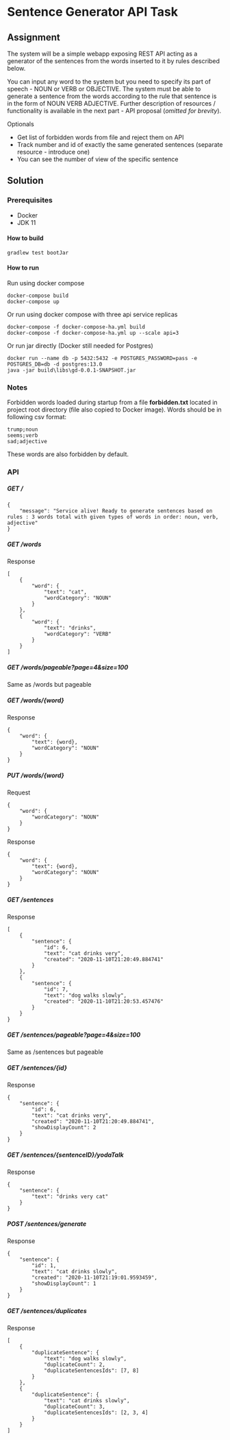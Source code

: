 # Sentence Generator API Task

## Assignment
The system will be a simple webapp exposing REST API acting as a generator of the sentences
from the words inserted to it by rules described below. 

You can input any word to the system but
you need to specify its part of speech - NOUN or VERB or OBJECTIVE.
The system must be able to generate a sentence from the words according to the rule that
sentence is in the form of NOUN VERB ADJECTIVE. Further description of resources /
functionality is available in the next part - API proposal (_omitted for brevity_).

Optionals
- Get list of forbidden words from file and reject them on API
- Track number and id of exactly the same generated sentences (separate resource - introduce one)
- You can see the number of view of the specific sentence

## Solution
### Prerequisites
 - Docker
 - JDK 11

#### How to build

```
gradlew test bootJar
```

#### How to run
Run using docker compose
```
docker-compose build
docker-compose up
```
Or run using docker compose with three api service replicas
```
docker-compose -f docker-compose-ha.yml build
docker-compose -f docker-compose-ha.yml up --scale api=3
```
Or run jar directly (Docker still needed for Postgres)
```
docker run --name db -p 5432:5432 -e POSTGRES_PASSWORD=pass -e POSTGRES_DB=db -d postgres:13.0
java -jar build\libs\gd-0.0.1-SNAPSHOT.jar
```

### Notes
Forbidden words loaded during startup from a file **forbidden.txt** located in project root directory (file also copied to Docker image).
Words should be in following csv format:
```
trump;noun
seems;verb
sad;adjective
```
These words are also forbidden by default.
### API

##### GET /
```
{
    "message": "Service alive! Ready to generate sentences based on rules : 3 words total with given types of words in order: noun, verb, adjective"
}
```

##### GET /words
Response
```
[
    {
        "word": {
            "text": "cat",
            "wordCategory": "NOUN"
        }
    },
    {
        "word": {
            "text": "drinks",
            "wordCategory": "VERB"
        }
    }
]
```
##### GET /words/pageable?page=4&size=100
Same as /words but pageable 

##### GET /words/{word}
Response
```
{
    "word": {
        "text": {word},
        "wordCategory": "NOUN"
    }
}
```

##### PUT /words/{word}
Request
```
{
    "word": {
        "wordCategory": "NOUN"
    }
}
```
Response
```
{
    "word": {
        "text": {word},
        "wordCategory": "NOUN"
    }
}
```

##### GET /sentences
Response
```
[
    {
        "sentence": {
            "id": 6,
            "text": "cat drinks very",
            "created": "2020-11-10T21:20:49.884741"
        }
    },
    {
        "sentence": {
            "id": 7,
            "text": "dog walks slowly",
            "created": "2020-11-10T21:20:53.457476"
        }
    }
}
```
##### GET /sentences/pageable?page=4&size=100
Same as /sentences but pageable 

##### GET /sentences/{id}
Response
```
{
    "sentence": {
        "id": 6,
        "text": "cat drinks very",
        "created": "2020-11-10T21:20:49.884741",
        "showDisplayCount": 2
    }
}
```

##### GET /sentences/{sentenceID}/yodaTalk
Response
```
{
    "sentence": {
        "text": "drinks very cat"
    }
}
```


##### POST /sentences/generate 
Response
```
{
    "sentence": {
        "id": 1,
        "text": "cat drinks slowly",
        "created": "2020-11-10T21:19:01.9593459",
        "showDisplayCount": 1
    }
}
```

##### GET /sentences/duplicates
Response
```
[
    {
        "duplicateSentence": {
            "text": "dog walks slowly",
            "duplicateCount": 2,
            "duplicateSentencesIds": [7, 8]
        }
    },
    {
        "duplicateSentence": {
            "text": "cat drinks slowly",
            "duplicateCount": 3,
            "duplicateSentencesIds": [2, 3, 4]
        }
    }
]
```
